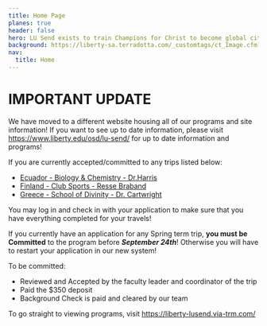 ```yaml
---
title: Home Page
planes: true
header: false
hero: LU Send exists to train Champions for Christ to become global citizens through experiential learning and cultural engagement
background: https://liberty-sa.terradotta.com/_customtags/ct_Image.cfm?Image_ID=35490
nav:
  title: Home
---
```


# IMPORTANT UPDATE

We have moved to a different website housing all of our programs and site information! If you want to see up to date information, please visit https://www.liberty.edu/osd/lu-send/ for up to date information and programs!

 If you are currently accepted/committed to any trips listed below:

- [Ecuador - Biology & Chemistry - Dr.Harris](https://liberty-sa.terradotta.com/index.cfm?FuseAction=Programs.ViewProgram&Program_ID=12336)
- [Finland - Club Sports - Resse Braband](https://liberty-sa.terradotta.com/index.cfm?FuseAction=Programs.ViewProgram&Program_ID=12550)
- [Greece - School of Divinity - Dr. Cartwright](https://liberty-sa.terradotta.com/index.cfm?FuseAction=Programs.ViewProgram&Program_ID=12555)

 You may log in and check in with your application to make sure that you have everything completed for your travels!

 If you currently have an application for any Spring term trip, **you must be Committed** to the program before **_September 24th_**! Otherwise you will have to restart your application in our new system!

 To be committed: 

 - Reviewed and Accepted by the faculty leader and coordinator of the trip
 - Paid the $350 deposit
 - Background Check is paid and cleared by our team

To go straight to viewing programs, visit https://liberty-lusend.via-trm.com/

